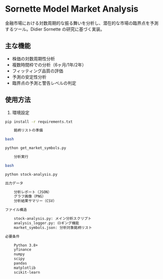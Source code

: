 # Sornette Model Market Analysis

金融市場における対数周期的な振る舞いを分析し、潜在的な市場の臨界点を予測するツール。Didier Sornette の研究に基づく実装。

## 主な機能

- 株価の対数周期性分析
- 複数時間枠での分析（6ヶ月/1年/2年）
- フィッティング品質の評価
- 予測の安定性分析
- 臨界点の予測と警告レベルの判定

## 使用方法

1. 環境設定
```bash
pip install -r requirements.txt

    銘柄リストの準備

bash

python get_market_symbols.py

    分析実行

bash

python stock-analysis.py

出力データ

    分析レポート（JSON）
    グラフ画像（PNG）
    分析結果サマリー（CSV）

ファイル構造

    stock-analysis.py: メイン分析スクリプト
    analysis_logger.py: ロギング機能
    market_symbols.json: 分析対象銘柄リスト

必要条件

    Python 3.8+
    yfinance
    numpy
    scipy
    pandas
    matplotlib
    scikit-learn
